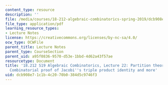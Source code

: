 ```yaml
---
content_type: resource
description: ''
file: /media/courses/18-212-algebraic-combinatorics-spring-2019/dcb908e71c1b4c2070b0384d5c9746f3_MIT18_212S19_lec22.pdf
file_type: application/pdf
learning_resource_types:
- Lecture Notes
license: https://creativecommons.org/licenses/by-nc-sa/4.0/
ocw_type: OCWFile
parent_title: Lecture Notes
parent_type: CourseSection
parent_uid: a95f0836-9570-d53e-1bbd-4d62a43f57ae
resourcetype: Document
title: '18.212 S19 Algebraic Combinatorics, Lecture 22: Partition theory (cont.).
  Combinatorial proof of Jacobi''s triple product identity and more'
uid: dcb908e7-1c1b-4c20-70b0-384d5c9746f3
---
```

